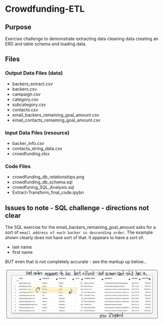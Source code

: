 # Crowdfunding-ETL

## Purpose
Exercise challenge to demonstrate extracting data cleaning data creating an ERD and table schema and loading data. 

## Files
### Output Data Files (data) 
- backers_extract.csv 
- backers.csv 
- campaign.csv 
- category.csv 
- subcategory.csv 
- contacts.csv 
- email_backers_remaining_goal_amount.csv 
- email_contacts_remaining_goal_amount.csv 

### Input Data Files (resource) 
- backer_info.csv 
- contacts_string_data.csv 
- crowdfunding.xlsx 
 
 ### Code Files 
 - crowdfunding_db_relationships.png 
 - crowdfunding_db_schema.sql 
 - crowdfuning_SQL_Analysis.sql 
 - Extract-Transform_final_code.ipybn 

## Issues to note - SQL challenge - directions not clear 

The SQL exercise  for the email_backers_remaining_goal_amount asks for a sort of `email address of each backer in descending order`. The example shown clearly does not have sort of that. It appears to have a sort of: 
- last name 
- first name 

BUT even that is not completely accurate - see the markup up below... 
 
![Sort Order Issue](Sort%20Order%20Backers%20Example.png)